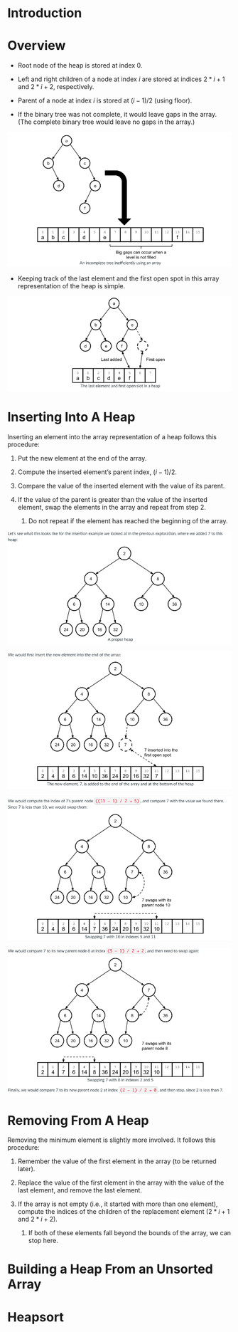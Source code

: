 # Introduction


# Overview

- Root node of the heap is stored at index 0.

- Left and right children of a node at index $i$ are stored at indices $2 * i + 1$ and $2 * i + 2$, respectively.

- Parent of a node at index $i$ is stored at $(i − 1) / 2$ (using floor). 

- If the binary tree was not complete, it would leave gaps in the array. (The complete binary tree would leave no gaps in the array.)

![](incomplete_tree.png)

- Keeping track of the last element and the first open spot in this array representation of the heap is simple. 

![](keeping_track.png)

# Inserting Into A Heap

Inserting an element into the array representation of a heap follows this procedure: 

1. Put the new element at the end of the array.

2. Compute the inserted element’s parent index, $(i − 1) / 2$. 

3. Compare the value of the inserted element with the value of its parent.

4. If the value of the parent is greater than the value of the inserted element, swap the elements in the array and repeat from step 2. 

    1. Do not repeat if the element has reached the beginning of the array.

![](insert_1.png)

![](insert_2.png)

![](insert_3.png)

![](insert_4.png)


# Removing From A Heap

Removing the minimum element is slightly more involved. It follows this procedure:

1. Remember the value of the first element in the array (to be returned later).

2. Replace the value of the first element in the array with the value of the last element, and remove the last element.

3. If the array is not empty (i.e., it started with more than one element), compute the indices of the children of the replacement element ($2 * i + 1$ and $2 * i + 2$). 

    1. If both of these elements fall beyond the bounds of the array, we can stop here.

# Building a Heap From an Unsorted Array

# Heapsort